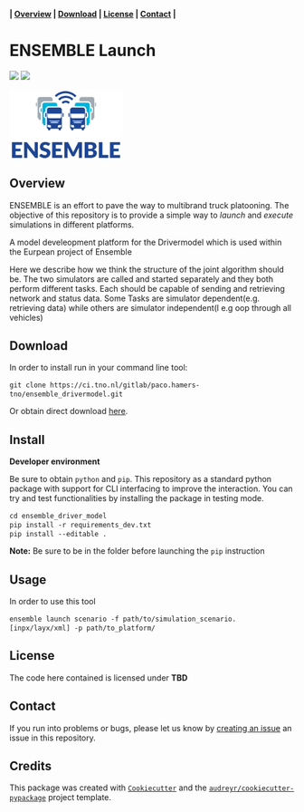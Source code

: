 **| [Overview](#overview) | [Download](#download) | [License](#license) | [Contact](#contact) |**

# ENSEMBLE Launch 

![](https://img.shields.io/badge/platform-VISSIM-blue) ![](https://img.shields.io/badge/platform-SymuVia-green) 

<img src="docs/img/logo.png" alt="drawing" align="middle" width="200" />

## Overview 

ENSEMBLE is an effort to pave the way to multibrand truck platooning. The objective of this repository is to provide a simple way to *launch* and *execute* simulations in different platforms. 

A model develeopment platform for the Drivermodel which is used within the Eurpean project of Ensemble


Here we describe how we think the structure of the joint algorithm should be. The two simulators are called and started separately and they both perform different tasks.  Each should be capable of sending and retrieving network and status data. Some Tasks are simulator dependent(e.g. retrieving data) while others are simulator independent(l e.g oop through all vehicles)


## Download

In order to install run in your command line tool:

```{bash}
git clone https://ci.tno.nl/gitlab/paco.hamers-tno/ensemble_drivermodel.git
```
Or obtain direct download [here](https://ci.tno.nl/gitlab/paco.hamers-tno/ensemble_drivermodel/-/archive/master/ensemble_drivermodel-master.zip). 


## Install 

**Developer environment**

Be sure to obtain `python` and `pip`.  This repository as a standard python package with support for CLI interfacing to improve the interaction. 
You can try and test functionalities by installing the package in testing mode.

```
cd ensemble_driver_model 
pip install -r requirements_dev.txt 
pip install --editable . 
```
**Note:** Be sure to be in the folder before launching the `pip` instruction

## Usage 

In order to use this tool 

```
ensemble launch scenario -f path/to/simulation_scenario.[inpx/layx/xml] -p path/to_platform/
```

## License 

The code here contained is licensed under **TBD**

## Contact 

If you run into problems or bugs, please let us know by [creating an issue](https://ci.tno.nl/gitlab/paco.hamers-tno/ensemble_drivermodel/issues/new) an issue in this repository.

## Credits 

This package was created with [`Cookiecutter`](https://github.com/audreyr/cookiecutter) and the [`audreyr/cookiecutter-pypackage`](https://github.com/audreyr/cookiecutter-pypackage) project template.